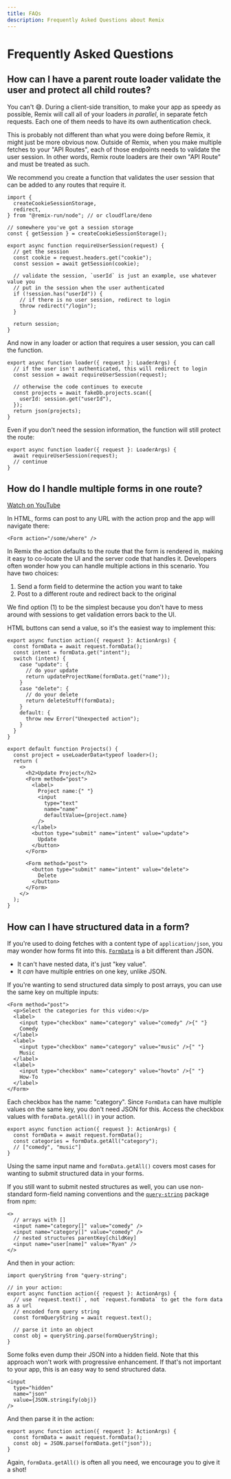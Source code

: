 ```yaml
---
title: FAQs
description: Frequently Asked Questions about Remix
---
```


# Frequently Asked Questions

## How can I have a parent route loader validate the user and protect all child routes?

You can't 😅. During a client-side transition, to make your app as speedy as possible, Remix will call all of your loaders _in parallel_, in separate fetch requests. Each one of them needs to have its own authentication check.

This is probably not different than what you were doing before Remix, it might just be more obvious now. Outside of Remix, when you make multiple fetches to your "API Routes", each of those endpoints needs to validate the user session. In other words, Remix route loaders are their own "API Route" and must be treated as such.

We recommend you create a function that validates the user session that can be added to any routes that require it.

```tsx filename=app/session.js lines=[9-22]
import {
  createCookieSessionStorage,
  redirect,
} from "@remix-run/node"; // or cloudflare/deno

// somewhere you've got a session storage
const { getSession } = createCookieSessionStorage();

export async function requireUserSession(request) {
  // get the session
  const cookie = request.headers.get("cookie");
  const session = await getSession(cookie);

  // validate the session, `userId` is just an example, use whatever value you
  // put in the session when the user authenticated
  if (!session.has("userId")) {
    // if there is no user session, redirect to login
    throw redirect("/login");
  }

  return session;
}
```

And now in any loader or action that requires a user session, you can call the function.

```tsx filename=app/routes/projects.tsx lines=[3]
export async function loader({ request }: LoaderArgs) {
  // if the user isn't authenticated, this will redirect to login
  const session = await requireUserSession(request);

  // otherwise the code continues to execute
  const projects = await fakeDb.projects.scan({
    userId: session.get("userId"),
  });
  return json(projects);
}
```

Even if you don't need the session information, the function will still protect the route:

```tsx
export async function loader({ request }: LoaderArgs) {
  await requireUserSession(request);
  // continue
}
```

## How do I handle multiple forms in one route?

[Watch on YouTube][watch-on-you-tube]

In HTML, forms can post to any URL with the action prop and the app will navigate there:

```tsx
<Form action="/some/where" />
```

In Remix the action defaults to the route that the form is rendered in, making it easy to co-locate the UI and the server code that handles it. Developers often wonder how you can handle multiple actions in this scenario. You have two choices:

1. Send a form field to determine the action you want to take
2. Post to a different route and redirect back to the original

We find option (1) to be the simplest because you don't have to mess around with sessions to get validation errors back to the UI.

HTML buttons can send a value, so it's the easiest way to implement this:

```tsx filename=app/routes/projects/$id.tsx lines=[3-4,33,39]
export async function action({ request }: ActionArgs) {
  const formData = await request.formData();
  const intent = formData.get("intent");
  switch (intent) {
    case "update": {
      // do your update
      return updateProjectName(formData.get("name"));
    }
    case "delete": {
      // do your delete
      return deleteStuff(formData);
    }
    default: {
      throw new Error("Unexpected action");
    }
  }
}

export default function Projects() {
  const project = useLoaderData<typeof loader>();
  return (
    <>
      <h2>Update Project</h2>
      <Form method="post">
        <label>
          Project name:{" "}
          <input
            type="text"
            name="name"
            defaultValue={project.name}
          />
        </label>
        <button type="submit" name="intent" value="update">
          Update
        </button>
      </Form>

      <Form method="post">
        <button type="submit" name="intent" value="delete">
          Delete
        </button>
      </Form>
    </>
  );
}
```

## How can I have structured data in a form?

If you're used to doing fetches with a content type of `application/json`, you may wonder how forms fit into this. [`FormData`][form-data] is a bit different than JSON.

- It can't have nested data, it's just "key value".
- It _can_ have multiple entries on one key, unlike JSON.

If you're wanting to send structured data simply to post arrays, you can use the same key on multiple inputs:

```tsx
<Form method="post">
  <p>Select the categories for this video:</p>
  <label>
    <input type="checkbox" name="category" value="comedy" />{" "}
    Comedy
  </label>
  <label>
    <input type="checkbox" name="category" value="music" />{" "}
    Music
  </label>
  <label>
    <input type="checkbox" name="category" value="howto" />{" "}
    How-To
  </label>
</Form>
```

Each checkbox has the name: "category". Since `FormData` can have multiple values on the same key, you don't need JSON for this. Access the checkbox values with `formData.getAll()` in your action.

```tsx
export async function action({ request }: ActionArgs) {
  const formData = await request.formData();
  const categories = formData.getAll("category");
  // ["comedy", "music"]
}
```

Using the same input name and `formData.getAll()` covers most cases for wanting to submit structured data in your forms.

If you still want to submit nested structures as well, you can use non-standard form-field naming conventions and the [`query-string`][query-string] package from npm:

```tsx
<>
  // arrays with []
  <input name="category[]" value="comedy" />
  <input name="category[]" value="comedy" />
  // nested structures parentKey[childKey]
  <input name="user[name]" value="Ryan" />
</>
```

And then in your action:

```tsx
import queryString from "query-string";

// in your action:
export async function action({ request }: ActionArgs) {
  // use `request.text()`, not `request.formData` to get the form data as a url
  // encoded form query string
  const formQueryString = await request.text();

  // parse it into an object
  const obj = queryString.parse(formQueryString);
}
```

Some folks even dump their JSON into a hidden field. Note that this approach won't work with progressive enhancement. If that's not important to your app, this is an easy way to send structured data.

```tsx
<input
  type="hidden"
  name="json"
  value={JSON.stringify(obj)}
/>
```

And then parse it in the action:

```tsx
export async function action({ request }: ActionArgs) {
  const formData = await request.formData();
  const obj = JSON.parse(formData.get("json"));
}
```

Again, `formData.getAll()` is often all you need, we encourage you to give it a shot!

[form-data]: https://developer.mozilla.org/en-US/docs/Web/API/FormData
[query-string]: https://www.npmjs.com/package/query-string
[ramda]: https://www.npmjs.com/package/ramda
[watch-on-you-tube]: https://www.youtube.com/watch?v=w2i-9cYxSdc&ab_channel=Remix
